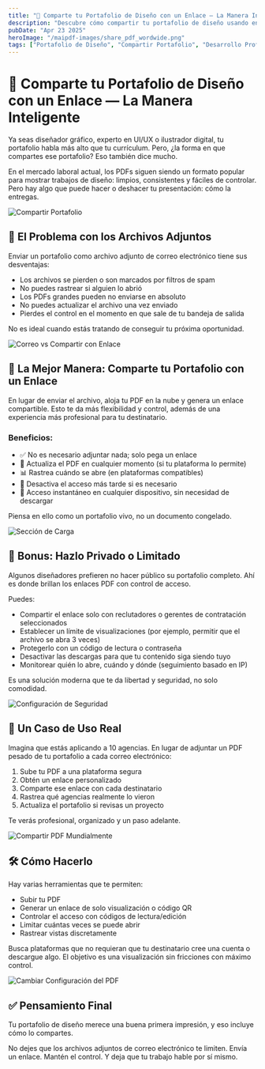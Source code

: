 ```yaml
---
title: "🎨 Comparte tu Portafolio de Diseño con un Enlace — La Manera Inteligente"
description: "Descubre cómo compartir tu portafolio de diseño usando enlaces en lugar de archivos adjuntos. Un enfoque profesional que ofrece control, seguimiento y una mejor experiencia para los destinatarios."
pubDate: "Apr 23 2025"
heroImage: "/maipdf-images/share_pdf_wordwide.png"
tags: ["Portafolio de Diseño", "Compartir Portafolio", "Desarrollo Profesional", "Herramientas Digitales"]
---
```


# 🎨 Comparte tu Portafolio de Diseño con un Enlace — La Manera Inteligente

<div class="intro-panel">
  <p>Ya seas diseñador gráfico, experto en UI/UX o ilustrador digital, tu portafolio habla más alto que tu currículum. Pero, ¿la forma en que compartes ese portafolio? Eso también dice mucho.</p>
  <p>En el mercado laboral actual, los PDFs siguen siendo un formato popular para mostrar trabajos de diseño: limpios, consistentes y fáciles de controlar. Pero hay algo que puede hacer o deshacer tu presentación: cómo la entregas.</p>
</div>

![Compartir Portafolio](/maipdf-images/result_of_pdf_link_and_qr_code.png)

## 📎 El Problema con los Archivos Adjuntos

Enviar un portafolio como archivo adjunto de correo electrónico tiene sus desventajas:

- Los archivos se pierden o son marcados por filtros de spam
- No puedes rastrear si alguien lo abrió
- Los PDFs grandes pueden no enviarse en absoluto
- No puedes actualizar el archivo una vez enviado
- Pierdes el control en el momento en que sale de tu bandeja de salida

No es ideal cuando estás tratando de conseguir tu próxima oportunidad.

![Correo vs Compartir con Enlace](/maipdf-images/send_pdf_link_on_instant_mesenger.png)

## 🔗 La Mejor Manera: Comparte tu Portafolio con un Enlace

En lugar de enviar el archivo, aloja tu PDF en la nube y genera un enlace compartible. Esto te da más flexibilidad y control, además de una experiencia más profesional para tu destinatario.

### Beneficios:

- ✅ No es necesario adjuntar nada; solo pega un enlace
- 🔁 Actualiza el PDF en cualquier momento (si tu plataforma lo permite)
- 📊 Rastrea cuándo se abre (en plataformas compatibles)
- 🛑 Desactiva el acceso más tarde si es necesario
- 📱 Acceso instantáneo en cualquier dispositivo, sin necesidad de descargar

Piensa en ello como un portafolio vivo, no un documento congelado.

![Sección de Carga](/maipdf-images/upload_section.png)

## 👀 Bonus: Hazlo Privado o Limitado

Algunos diseñadores prefieren no hacer público su portafolio completo. Ahí es donde brillan los enlaces PDF con control de acceso.

Puedes:

- Compartir el enlace solo con reclutadores o gerentes de contratación seleccionados
- Establecer un límite de visualizaciones (por ejemplo, permitir que el archivo se abra 3 veces)
- Protegerlo con un código de lectura o contraseña
- Desactivar las descargas para que tu contenido siga siendo tuyo
- Monitorear quién lo abre, cuándo y dónde (seguimiento basado en IP)

Es una solución moderna que te da libertad y seguridad, no solo comodidad.

![Configuración de Seguridad](/maipdf-images/security_setting.png)

## 🧪 Un Caso de Uso Real

Imagina que estás aplicando a 10 agencias. En lugar de adjuntar un PDF pesado de tu portafolio a cada correo electrónico:

1. Sube tu PDF a una plataforma segura
2. Obtén un enlace personalizado
3. Comparte ese enlace con cada destinatario
4. Rastrea qué agencias realmente lo vieron
5. Actualiza el portafolio si revisas un proyecto

Te verás profesional, organizado y un paso adelante.

![Compartir PDF Mundialmente](/maipdf-images/share_pdf_wordwide.png)

## 🛠 Cómo Hacerlo

Hay varias herramientas que te permiten:

- Subir tu PDF
- Generar un enlace de solo visualización o código QR
- Controlar el acceso con códigos de lectura/edición
- Limitar cuántas veces se puede abrir
- Rastrear vistas discretamente

Busca plataformas que no requieran que tu destinatario cree una cuenta o descargue algo. El objetivo es una visualización sin fricciones con máximo control.

![Cambiar Configuración del PDF](/maipdf-images/pdf_change_setting_after_sent.png)

## ✅ Pensamiento Final

Tu portafolio de diseño merece una buena primera impresión, y eso incluye cómo lo compartes.

No dejes que los archivos adjuntos de correo electrónico te limiten.
Envía un enlace. Mantén el control.
Y deja que tu trabajo hable por sí mismo.